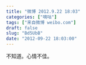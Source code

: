 ```yaml
---
title: "微博 2012.9.22 18:03"
categories: ["嘀咕"]
tags: ["来自微博 weibo.com"]
draft: false
slug: "Bd5UbB"
date: "2012-09-22 18:03:00"
---
```


<p>不知道。心情不佳。 ​​​​</p>
